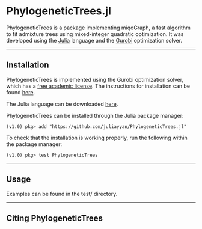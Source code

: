 # PhylogeneticTrees.jl

PhylogeneticTrees is a package implementing miqoGraph, a fast algorithm to fit admixture trees using mixed-integer quadratic optimization.  It was developed using the [Julia](http://julialang.org/) language and the [Gurobi](http://www.gurobi.com/) optimization solver.

----
## Installation

PhylogeneticTrees is implemented using the Gurobi optimization solver, which has a [free academic license](http://www.gurobi.com/registration/academic-license-reg).  The instructions for installation can be found [here](http://www.gurobi.com/documentation/).

The Julia language can be downloaded [here](https://julialang.org/downloads/).

PhylogeneticTrees can be installed through the Julia package manager:

```
(v1.0) pkg> add "https://github.com/juliayyan/PhylogeneticTrees.jl" 
```

To check that the installation is working properly, run the following within the package manager:

```
(v1.0) pkg> test PhylogeneticTrees
```

----
## Usage
Examples can be found in the test/ directory.

----
## Citing PhylogeneticTrees
